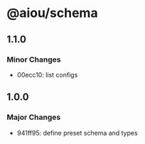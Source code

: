 # @aiou/schema

## 1.1.0

### Minor Changes

- 00ecc10: list configs

## 1.0.0

### Major Changes

- 941ff95: define preset schema and types

